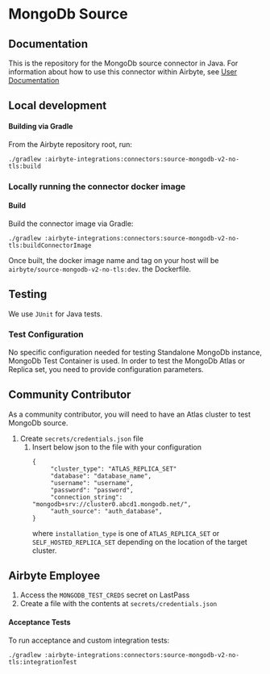 # MongoDb Source

## Documentation

This is the repository for the MongoDb source connector in Java.
For information about how to use this connector within Airbyte, see [User Documentation](https://docs.airbyte.io/integrations/sources/mongodb-v2)

## Local development

#### Building via Gradle

From the Airbyte repository root, run:

```
./gradlew :airbyte-integrations:connectors:source-mongodb-v2-no-tls:build
```

### Locally running the connector docker image

#### Build

Build the connector image via Gradle:

```
./gradlew :airbyte-integrations:connectors:source-mongodb-v2-no-tls:buildConnectorImage
```

Once built, the docker image name and tag on your host will be `airbyte/source-mongodb-v2-no-tls:dev`.
the Dockerfile.

## Testing

We use `JUnit` for Java tests.

### Test Configuration

No specific configuration needed for testing Standalone MongoDb instance, MongoDb Test Container is used.
In order to test the MongoDb Atlas or Replica set, you need to provide configuration parameters.

## Community Contributor

As a community contributor, you will need to have an Atlas cluster to test MongoDb source.

1. Create `secrets/credentials.json` file
   1. Insert below json to the file with your configuration
      ```
      {
           "cluster_type": "ATLAS_REPLICA_SET"
           "database": "database_name",
           "username": "username",
           "password": "password",
           "connection_string": "mongodb+srv://cluster0.abcd1.mongodb.net/",
           "auth_source": "auth_database",
      }
      ```
      where `installation_type` is one of `ATLAS_REPLICA_SET` or `SELF_HOSTED_REPLICA_SET` depending on the location of the target cluster.

## Airbyte Employee

1. Access the `MONGODB_TEST_CREDS` secret on LastPass
1. Create a file with the contents at `secrets/credentials.json`

#### Acceptance Tests

To run acceptance and custom integration tests:

```
./gradlew :airbyte-integrations:connectors:source-mongodb-v2-no-tls:integrationTest
```
